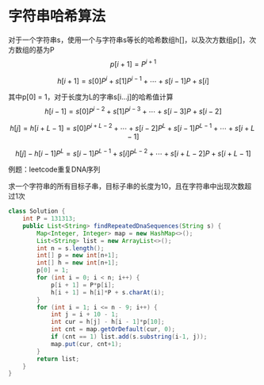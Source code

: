 # 字符串哈希算法

对于一个字符串s，使用一个与字符串s等长的哈希数组h[]，以及次方数组p[]，次方数组的基为P
$$
p[i+1]=P^{i+1}
$$

$$
h[i+1]=s[0]P^{i} + s[1]P^{i-1} + \cdots + s[i-1]P + s[i]
$$

其中p[0] = 1，对于长度为L的字串s[i...j]的哈希值计算
$$
h[i-1] = s[0]P^{i-2} + s[1]P^{i-3} + \cdots + s[i-3]P + s[i-2]
$$

$$
h[j]=h[i+L-1]=s[0]P^{i+L-2}+\cdots+s[i-2]P^{L}+s[i-1]P^{L-1}+\cdots+s[i+L-1]
$$

$$
h[j]-h[i-1]P^{L}=s[i-1]P^{L-1}+s[i]P^{L-2}+\cdots+s[i+L-2]P+s[i+L-1]
$$

例题：leetcode重复DNA序列

求一个字符串的所有目标子串，目标子串的长度为10，且在字符串中出现次数超过1次

```java
class Solution {
    int P = 131313;
    public List<String> findRepeatedDnaSequences(String s) {
        Map<Integer, Integer> map = new HashMap<>();
        List<String> list = new ArrayList<>();
        int n = s.length();
        int[] p = new int[n+1];
        int[] h = new int[n+1];
        p[0] = 1;
        for (int i = 0; i < n; i++) {
            p[i + 1] = P*p[i];
            h[i + 1] = h[i]*P + s.charAt(i);
        }
        for (int i = 1; i <= n - 9; i++) {
            int j = i + 10 - 1;
            int cur = h[j] - h[i - 1]*p[10];
            int cnt = map.getOrDefault(cur, 0);
            if (cnt == 1) list.add(s.substring(i-1, j));
            map.put(cur, cnt+1);
        }
        return list;
    }
}
```

